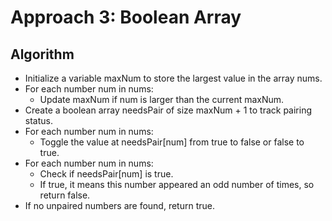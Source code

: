 # Approach 3: Boolean Array

## Algorithm
- Initialize a variable maxNum to store the largest value in the array nums.
- For each number num in nums:
    - Update maxNum if num is larger than the current maxNum.
- Create a boolean array needsPair of size maxNum + 1 to track pairing status.
- For each number num in nums:
    - Toggle the value at needsPair[num] from true to false or false to true.
- For each number num in nums:
    - Check if needsPair[num] is true.
    - If true, it means this number appeared an odd number of times, so return false.
- If no unpaired numbers are found, return true.